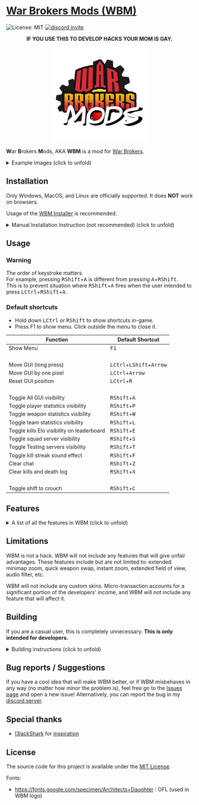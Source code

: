 # [War Brokers Mods (WBM)](https://github.com/War-Brokers-Mods/WBM)

![License: MIT](https://img.shields.io/github/license/War-Brokers-Mods/WBM?style=for-the-badge&color=blue)
[![discord invite](https://img.shields.io/badge/Discord-5865F2?style=for-the-badge&logo=discord&logoColor=white)](https://discord.gg/aQqamSCUcS)

<p align="center">
   <strong>IF YOU USE THIS TO DEVELOP HACKS YOUR MOM IS GAY.</strong>
</p>

<p align="center">
  <img src="images/WBM.png" alt="WBM logo"/>
</p>

**W**ar **B**rokers **M**ods, AKA **WBM** is a mod for [War Brokers](https://store.steampowered.com/app/750470).<br />

<details>
<summary>Example Images (click to unfold)</summary>

![Example 1](./images/example1.png)

![Example 2](./images/example2.png)

</details>

## Installation

Only Windows, MacOS, and Linux are officially supported. It does **NOT** work on browsers.

Usage of the [WBM Installer](https://github.com/War-Brokers-Mods/WBM-installer/releases) is recommended.

<details>
<summary>Manual Installation Instruction (not recommended) (click to unfold)</summary>

### 1. Install BepInEx

1.  Download the latest version of [BepInEx](https://github.com/BepInEx/BepInEx/releases) **version 5**.

    |      Platform | Filename                      |
    | ------------: | :---------------------------- |
    | Linux & MacOS | BepInEx\_**unix_5**.Y.Z.W.zip |
    |       Windows | BepInEx\_**x86_5**.Y.Z.W.zip  |

2.  Extract all the contents to where the game is installed.

    How to find game location:<br />
    ![how to find game location](./images/local_files.png)

    Now the folder structure should look like this:

    ```
    WarBrokers/
    ├── BepInEx/
    │   ├── core/
    │   └── ...
    └── ...
    ```

3.  **If you are using Linux or MacOS:**

    1. make `run_bepinex.sh` executable: `chmod u+x run_bepinex.sh`
    2. Add launch option

       where to find game properties:<br />
       ![where to find game properties](images/properties.png)

       **If you're using linux**, set the launch option to:

       ```bash
       ./run_bepinex.sh %command%
       ```

       **If you're using Mac**, open a terminal in the game folder and run

       ```bash
       pwd
       ```

       This will print the full path to the game folder. Copy it, then set the launch option to:

       ```bash
       "PWD_RESULT_HERE/run_bepinex.sh" %command%
       ```

### 2. Install WBM

1. [Download](https://github.com/War-Brokers-Mods/WBM/releases/latest) the latest version of WBM. (`WBM.zip` file)
2. Unzip it in the `<game folder>/BepInEx/plugins` folder. Create one if it doesn't exist.

   The folder structure should look like this after unzipping the file:

   ```
   WarBrokers/
   ├── BepInEx/
   │   ├── plugins/
   │   │   └── WBM
   │   │       ├── assets/
   │   │       ├── WBM.dll
   │   │       └── ...
   │   ├── core/
   │   └── ...
   └── ...
   ```

That's it! You can open War Brokers now.

### Updating

Simply go through the installation process again and replace existing files. You don't have to reinstall BepInEx to reinstall WBM.

</details>

## Usage

### Warning

The order of keystroke matters.<br />
For example, pressing <kbd>RShift</kbd>+<kbd>A</kbd> is different from pressing <kbd>A</kbd>+<kbd>RShift</kbd>.<br/>
This is to prevent situation where <kbd>RShift</kbd>+<kbd>A</kbd> fires when the user intended to press <kbd>LCtrl</kbd>+<kbd>RShift</kbd>+<kbd>A</kbd>.

### Default shortcuts

- Hold down <kbd>LCtrl</kbd> or <kbd>RShift</kbd> to show shortcuts in-game.
- Press F1 to show menu. Click outside the menu to close it.

| Function                                   | Default Shortcut                                    |
| ------------------------------------------ | --------------------------------------------------- |
| Show Menu                                  | <kbd>F1</kbd>                                       |
| <br />                                     |                                                     |
| Move GUI (long press)                      | <kbd>LCtrl</kbd>+<kbd>LShift</kbd>+<kbd>Arrow</kbd> |
| Move GUI by one pixel                      | <kbd>LCtrl</kbd>+<kbd>Arrow</kbd>                   |
| Reset GUI position                         | <kbd>LCtrl</kbd>+<kbd>R</kbd>                       |
| <br />                                     |                                                     |
| Toggle All GUI visibility                  | <kbd>RShift</kbd>+<kbd>A</kbd>                      |
| Toggle player statistics visibility        | <kbd>RShift</kbd>+<kbd>P</kbd>                      |
| Toggle weapon statistics visibility        | <kbd>RShift</kbd>+<kbd>W</kbd>                      |
| Toggle team statistics visibility          | <kbd>RShift</kbd>+<kbd>L</kbd>                      |
| Toggle kills Elo visibility on leaderboard | <kbd>RShift</kbd>+<kbd>E</kbd>                      |
| Toggle squad server visibility             | <kbd>RShift</kbd>+<kbd>S</kbd>                      |
| Toggle Testing servers visibility          | <kbd>RShift</kbd>+<kbd>T</kbd>                      |
| Toggle kill streak sound effect            | <kbd>RShift</kbd>+<kbd>F</kbd>                      |
| Clear chat                                 | <kbd>RShift</kbd>+<kbd>Z</kbd>                      |
| Clear kills and death log                  | <kbd>RShift</kbd>+<kbd>X</kbd>                      |
| <br />                                     |                                                     |
| Toggle shift to crouch                     | <kbd>RShift</kbd>+<kbd>C</kbd>                      |

## Features

<details>
<summary>A list of all the features in WBM (click to unfold)</summary>

- in-game menu
- custom shortcut keys
- clear chat
- clear game messages (kills, deaths, missile launch, bomb diffuse, etc.)
- Extended fps limit (5\~240 => disabled\~1000) (may be buggy)

### in-game overlays

- Leaderboard

  - kills Elo for each player

- Player statistics

  - KDR
  - kills Elo
  - kills Elo earned/lost
  - games Elo
  - games Elo earned/lost
  - total damage dealt
  - longest kill
  - points earned
  - headshot count
  - kill streak

- Weapon statistics

  - fire timer
  - reload timer
  - cooldown timer
  - bullet speed
  - current zoom

- Team statistics

  - in-game nick
  - kdr
  - points earned
  - damage dealt
  - total damage dealt
  - total deaths
  - total kills

### Controls

- Shift to crouch (does not interfere with breath holding)

### Sound effects

- 10 kill streak: ["rampage"](./assets/audio/rampage.wav)
- 20 kill streak: ["killing spree"](<./assets/audio/killing spree.wav>)
- 30 kill streak: ["unstoppable"](./assets/audio/unstoppable.wav)
- 50 kill streak: ["godlike"](./assets/audio/godlike.wav)
- 69 kill streak: ["nice"](./assets/audio/nice.wav)

### [OBS overlays](https://github.com/War-Brokers-Mods/WBM-Overlays)

### Etc

- kill streak sound effect
- Quickly change settings with keyboard shortcuts

</details>

## Limitations

WBM is not a hack.
WBM will not include any features that will give unfair advantages.
These features include but are not limited to:
extended minimap zoom, quick weapon swap, instant zoom, extended field of view, audio filter, etc.

WBM will not include any custom skins.
Micro-transaction accounts for a significant portion of the developers' income,
and WBM will not include any feature that will affect it.

## Building

If you are a casual user, this is completely unnecessary.
**This is only intended for developers.**

<details>
   <summary>Building instructions (click to unfold)</summary>

<br />

The guide is intentionally left incomplete.
To prevent any regular developers from using this mod to develop hacks,
I won't provide any help when it comes to building the mod from scratch.

This guide is only useful to people who's already familiar with reverse engineering,
and can create hacks on their own anyway.

> Assumes that working directory is project root.

1. Install .NET sdk.
2. Copy all DLL files from `<WB install path>/war_brokers_Data/Managed/` and `<WB install path>/BepInEx/core` to `WBM/dll/`. Create directory if it does not exist.
3. Download and unzip [BepInEx configuration manager v16](https://github.com/BepInEx/BepInEx.ConfigurationManager/releases) then copy the dll file to the `WBM/dll` directory.
4. Create `scripts/config.sh`. This will be used to quickly test the mod without having to manually install it.

   ```bash
   #!/bin/bash

   WB_PLUGINS_DIR="<PATH_TO_PLUGIN_INSTALL_DIRECTORY>"
   ```

5. Now you can run the scripts.

   - `scripts/debug.sh`: Builds WBM in debug mode and copy the files to the plugins directory.
   - `scripts/release.sh`: Creates a zip file that can be uploaded to the gh release section.

</details>

## Bug reports / Suggestions

If you have a cool idea that will make WBM better, or if WBM misbehaves in any way (no matter how minor the problem is), feel free go to the [Issues page](https://github.com/War-Brokers-Mods/WBM/issues) and open a new issue! Alternatively, you can report the bug in my [discord server](https://discord.gg/aQqamSCUcS).

## Special thanks

- [l3lackShark](https://github.com/l3lackShark) for [inspiration](https://github.com/l3lackShark/gosumemory)

## License

The source code for this project is available under the [MIT License](https://opensource.org/licenses/MIT).

Fonts:

- https://fonts.google.com/specimen/Architects+Daughter : OFL (used in WBM logo)
